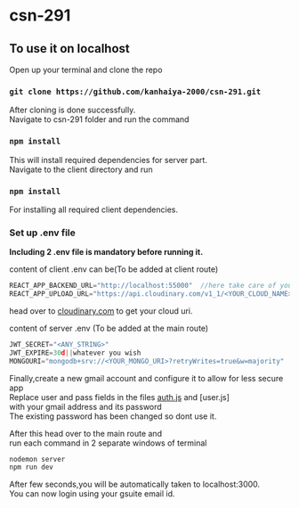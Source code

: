 # csn-291

## To use it on localhost

Open up your terminal and clone the repo

### `git clone https://github.com/kanhaiya-2000/csn-291.git`

After cloning is done successfully.<br />
Navigate to csn-291 folder and run the command

### `npm install`

This will install required dependencies for server part.<br />
Navigate to the client directory and run

### `npm install`

For installing all required client dependencies.

### Set up .env file

**Including 2 .env file is mandatory before running it.**

content of client .env can be(To be added at client route)

```javascript
REACT_APP_BACKEND_URL="http://localhost:55000"  //here take care of your operating system.
REACT_APP_UPLOAD_URL="https://api.cloudinary.com/v1_1/<YOUR_CLOUD_NAME>/image/upload"
```

head over to [cloudinary.com](https://cloudinary.com) to get your cloud uri.

content of server .env (To be added at the main route)

```javascript
JWT_SECRET="<ANY_STRING>"
JWT_EXPIRE=30d||whatever you wish
MONGOURI="mongodb+srv://<YOUR_MONGO_URI>?retryWrites=true&w=majority"
```
Finally,create a new gmail account and configure it to allow for less secure app<br/>
Replace user and pass fields in the files [auth.js](/controllers/auth.js) and [user.js]<br/> with your gmail address and its password<br/>The existing password has been changed so dont use it.

After this head over to the main route and <br/>
run each command in 2 separate windows of terminal 

```bash
nodemon server
npm run dev
```

After few seconds,you will be automatically taken to localhost:3000.<br/>
You can now login using your gsuite email id.

